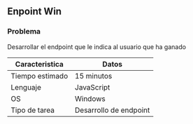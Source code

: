 ## Enpoint Win

### Problema

Desarrollar el endpoint que le indica al usuario que ha ganado

| Caracteristica  | Datos                        |
| --------------- | ---------------------------- |              
| Tiempo estimado | 15 minutos                   |
| Lenguaje        | JavaScript                   |
| OS              | Windows                      |
| Tipo de tarea   | Desarrollo de endpoint       |

